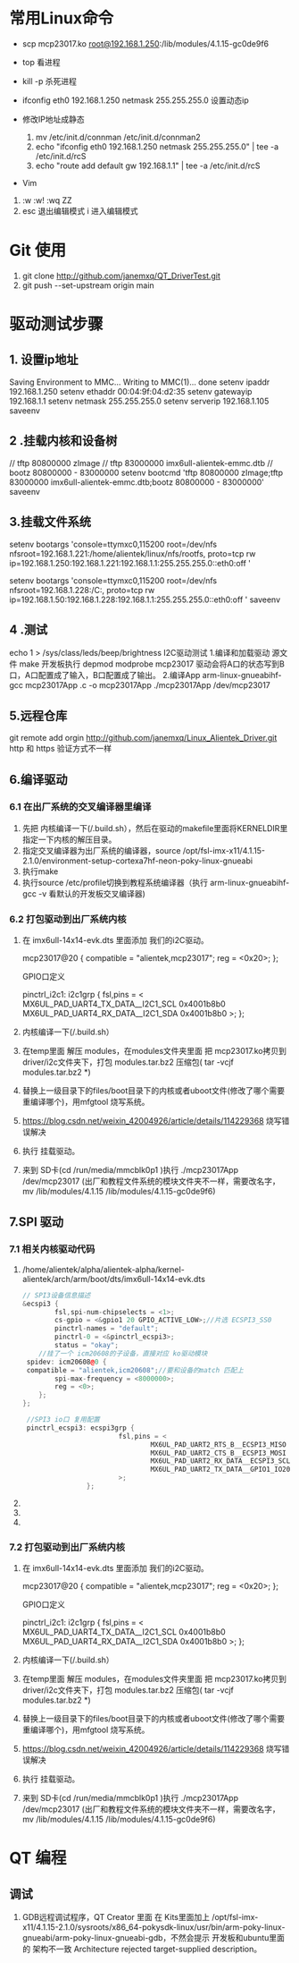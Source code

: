# 常用Linux命令
- scp mcp23017.ko root@192.168.1.250:/lib/modules/4.1.15-gc0de9f6

- top 看进程

- kill -p 杀死进程

- ifconfig eth0 192.168.1.250 netmask 255.255.255.0 设置动态ip

- 修改IP地址成静态 

  1. mv /etc/init.d/connman /etc/init.d/connman2
  2. echo "ifconfig eth0 192.168.1.250 netmask 255.255.255.0" | tee -a /etc/init.d/rcS
  3. echo "route add default gw 192.168.1.1" | tee -a /etc/init.d/rcS

 - Vim 
  1. :w :w! :wq ZZ
  2. esc 退出编辑模式  i 进入编辑模式
# Git 使用
1. git clone http://github.com/janemxq/QT_DriverTest.git
2. git push --set-upstream origin main


# 驱动测试步骤
## 1. 设置ip地址
Saving Environment to MMC...
Writing to MMC(1)... done
setenv ipaddr 192.168.1.250
setenv ethaddr 00:04:9f:04:d2:35
setenv gatewayip 192.168.1.1
setenv netmask 255.255.255.0
setenv serverip 192.168.1.105
saveenv

## 2 .挂载内核和设备树
// tftp 80800000 zImage
// tftp 83000000 imx6ull-alientek-emmc.dtb
// bootz 80800000 - 83000000
setenv bootcmd 'tftp 80800000 zImage;tftp 83000000 imx6ull-alientek-emmc.dtb;bootz 80800000 - 83000000'
saveenv
## 3.挂载文件系统
setenv bootargs 'console=ttymxc0,115200 root=/dev/nfs nfsroot=192.168.1.221:/home/alientek/linux/nfs/rootfs,
proto=tcp rw ip=192.168.1.250:192.168.1.221:192.168.1.1:255.255.255.0::eth0:off ' 

setenv bootargs 'console=ttymxc0,115200 root=/dev/nfs nfsroot=192.168.1.228:/C:,
proto=tcp rw ip=192.168.1.50:192.168.1.228:192.168.1.1:255.255.255.0::eth0:off ' saveenv
## 4 .测试
echo 1 > /sys/class/leds/beep/brightness 
I2C驱动测试
1.编译和加载驱动
源文件 make
 开发板执行
depmod
 modprobe mcp23017
驱动会将A口的状态写到B口，A口配置成了输入，B口配置成了输出。
2.编译App
arm-linux-gnueabihf-gcc mcp23017App .c -o mcp23017App 
./mcp23017App /dev/mcp23017 

## 5.远程仓库
git remote add orgin http://github.com/janemxq/Linux_Alientek_Driver.git 
http 和 https 验证方式不一样
## 6.编译驱动
### 6.1  在出厂系统的交叉编译器里编译 

1. 先把 内核编译一下(/.build.sh），然后在驱动的makefile里面将KERNELDIR里指定一下内核的解压目录。
2. 指定交叉编译器为出厂系统的编译器，source /opt/fsl-imx-x11/4.1.15-2.1.0/environment-setup-cortexa7hf-neon-poky-linux-gnueabi
3. 执行make
4. 执行source /etc/profile切换到教程系统编译器（执行 arm-linux-gnueabihf-gcc -v 看默认的开发板交叉编译器)
### 6.2  打包驱动到出厂系统内核

1. 在 imx6ull-14x14-evk.dts 里面添加 我们的i2C驱动。

   mcp23017@20 {
   		compatible = "alientek,mcp23017";
   		reg = <0x20>;
   	};

   GPIO口定义

    pinctrl_i2c1: i2c1grp {
   			fsl,pins = <
   				MX6UL_PAD_UART4_TX_DATA__I2C1_SCL 0x4001b8b0
   				MX6UL_PAD_UART4_RX_DATA__I2C1_SDA 0x4001b8b0
   			>;
   		};

2. 内核编译一下(/.build.sh）

3. 在temp里面 解压 modules，在modules文件夹里面 把 mcp23017.ko拷贝到driver/i2c文件夹下，打包 modules.tar.bz2 压缩包( tar -vcjf modules.tar.bz2 *)

4.  替换上一级目录下的files/boot目录下的内核或者uboot文件(修改了哪个需要重编译哪个)，用mfgtool  烧写系统。

5. https://blog.csdn.net/weixin_42004926/article/details/114229368 烧写错误解决

6. 执行   挂载驱动。

7. 来到 SD卡(cd /run/media/mmcblk0p1 )执行  ./mcp23017App /dev/mcp23017
    (出厂和教程文件系统的模块文件夹不一样，需要改名字，mv /lib/modules/4.1.15  /lib/modules/4.1.15-gc0de9f6)

## 7.SPI 驱动

### 7.1  相关内核驱动代码

1. /home/alientek/alpha/alientek-alpha/kernel-alientek/arch/arm/boot/dts/imx6ull-14x14-evk.dts

   ```c++
   // SPI3设备信息描述
   &ecspi3 {
           fsl,spi-num-chipselects = <1>;
           cs-gpio = <&gpio1 20 GPIO_ACTIVE_LOW>;//片选 ECSPI3_SS0
           pinctrl-names = "default";
           pinctrl-0 = <&pinctrl_ecspi3>;
           status = "okay";
       //挂了一个 icm20608的子设备，直接对应 ko驱动模块
   	spidev: icm20608@0 {
   	compatible = "alientek,icm20608";//要和设备的match 匹配上
           spi-max-frequency = <8000000>;
           reg = <0>;
       };
   };
   ```

   ```c++
    //SPI3 io口 复用配置
    pinctrl_ecspi3: ecspi3grp {
                           fsl,pins = <
                                   MX6UL_PAD_UART2_RTS_B__ECSPI3_MISO        0x100b1  /* MISO*/
                                   MX6UL_PAD_UART2_CTS_B__ECSPI3_MOSI        0x100b1  /* MOSI*/
                                   MX6UL_PAD_UART2_RX_DATA__ECSPI3_SCLK      0x100b1  /* CLK*/
                                   MX6UL_PAD_UART2_TX_DATA__GPIO1_IO20       0x100b0  /* CS*/
                           >;
                   };
   ```

   

2. 

3. 

4. 

### 7.2  打包驱动到出厂系统内核

1. 在 imx6ull-14x14-evk.dts 里面添加 我们的i2C驱动。

     mcp23017@20 {
     		compatible = "alientek,mcp23017";
     		reg = <0x20>;
     	};

     GPIO口定义

      pinctrl_i2c1: i2c1grp {
     			fsl,pins = <
     				MX6UL_PAD_UART4_TX_DATA__I2C1_SCL 0x4001b8b0
     				MX6UL_PAD_UART4_RX_DATA__I2C1_SDA 0x4001b8b0
     			>;
     		};

2. 内核编译一下(/.build.sh）

3. 在temp里面 解压 modules，在modules文件夹里面 把 mcp23017.ko拷贝到driver/i2c文件夹下，打包 modules.tar.bz2 压缩包( tar -vcjf modules.tar.bz2 *)

4. 替换上一级目录下的files/boot目录下的内核或者uboot文件(修改了哪个需要重编译哪个)，用mfgtool  烧写系统。

5. https://blog.csdn.net/weixin_42004926/article/details/114229368 烧写错误解决

6. 执行   挂载驱动。

7. 来到 SD卡(cd /run/media/mmcblk0p1 )执行  ./mcp23017App /dev/mcp23017
     (出厂和教程文件系统的模块文件夹不一样，需要改名字，mv /lib/modules/4.1.15  /lib/modules/4.1.15-gc0de9f6)
# QT 编程
## 调试
1. GDB远程调试程序，QT Creator 里面 在 Kits里面加上 /opt/fsl-imx-x11/4.1.15-2.1.0/sysroots/x86_64-pokysdk-linux/usr/bin/arm-poky-linux-gnueabi/arm-poky-linux-gnueabi-gdb，不然会提示 开发板和ubuntu里面的 架构不一致 Architecture rejected target-supplied description。




